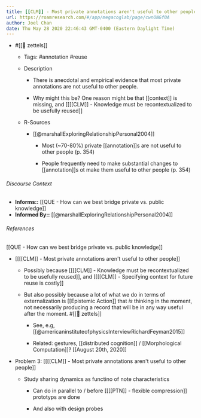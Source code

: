 ```yaml
---
title: [[CLM]] - Most private annotations aren't useful to other people
url: https://roamresearch.com/#/app/megacoglab/page/cwnONGf0A
author: Joel Chan
date: Thu May 28 2020 22:46:43 GMT-0400 (Eastern Daylight Time)
---
```


- #[[🌲 zettels]]

    - Tags: #annotation #reuse

    - Description

        - There is anecdotal and empirical evidence that most private annotations are not useful to other people.

        - Why might this be? One reason might be that [[context]] is missing, and [[[[CLM]] - Knowledge must be recontextualized to be usefully reused]]

    - R-Sources

        - [[@marshallExploringRelationshipPersonal2004]]

            - Most (~70-80%) private [[annotation]]s are not useful to other people (p. 354)

            - People frequently need to make substantial changes to [[annotation]]s ot make them useful to other people (p. 354)

###### Discourse Context

- **Informs::** [[QUE - How can we best bridge private vs. public knowledge]]
- **Informed By::** [[@marshallExploringRelationshipPersonal2004]]

###### References

[[QUE - How can we best bridge private vs. public knowledge]]

- [[[[CLM]] - Most private annotations aren't useful to other people]]

    - Possibly because [[[[CLM]] - Knowledge must be recontextualized to be usefully reused]], and [[[[CLM]] - Specifying context for future reuse is costly]]

    - But also possibly because a lot of what we do in terms of externalization is [[Epistemic Action]] that *is* thinking in the moment, not necessarily producing a record that will be in any way useful after the moment. #[[🌲 zettels]]

        - See, e.g, [[@americaninstituteofphysicsInterviewRichardFeyman2015]]

        - Related: gestures, [[distributed cognition]] / [[Morphological Computation]]?
[[August 20th, 2020]]

- Problem 3: [[[[CLM]] - Most private annotations aren't useful to other people]]

    - Study sharing dynamics as functino of note characteristics

        - Can do in parallel to  / before [[[[PTN]] - flexible compression]] prototyps are done

        - And also with design probes
